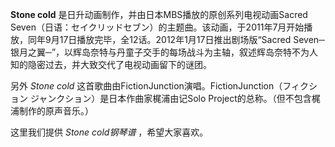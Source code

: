 

**Stone cold** 是日升动画制作，并由日本MBS播放的原创系列电视动画Sacred
Seven（日语：セイクリッドセブン）的主题曲。该动画，于2011年7月开始播放，同年9月17日播放完毕，全12话。2012年1月17日推出剧场版“Sacred
Seven─银月之翼─”，以辉岛奈特与丹童子交手的每场战斗为主轴，叙述辉岛奈特不为人知的隐密过去，并大致交代了电视动画留下的谜团。

  
另外 _Stone cold_ 这首歌曲由FictionJunction演唱。FictionJunction（フィクション
ジャンクション）是日本作曲家梶浦由记Solo Project的总称。（但不包含梶浦制作的原声音乐。）

  
这里我们提供 _Stone cold钢琴谱_ ，希望大家喜欢。

